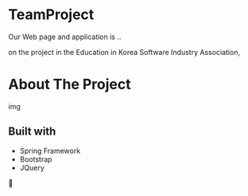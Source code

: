 # TeamProject

Our Web page and application is ..

on the project in the Education in Korea Software Industry Association, 


# About The Project

img

## Built with

- Spring Framework
- Bootstrap
- JQuery

👾
